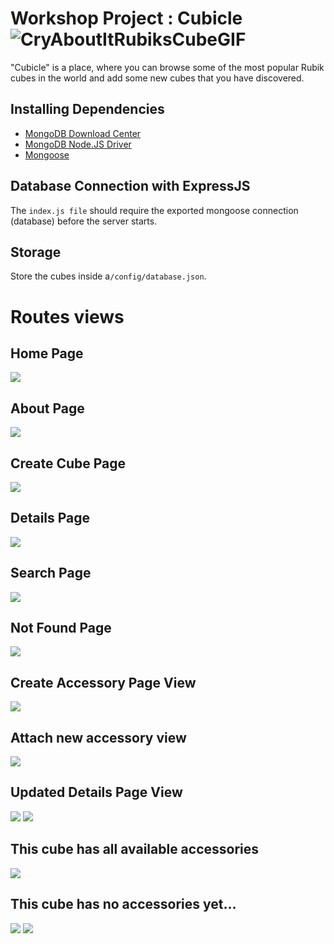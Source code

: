


# Workshop Project : Cubicle  ![CryAboutItRubiksCubeGIF](https://user-images.githubusercontent.com/106737347/215473675-dc45e64a-b079-472f-8956-53a64e28a4ea.gif)

"Cubicle" is a place, where you can browse some of the most popular Rubik cubes in the world and add some new cubes that you have discovered. 
## Installing Dependencies

 - [MongoDB Download Center](https://www.mongodb.com/download-center)
 - [MongoDB Node.JS Driver](https://www.npmjs.com/package/mongodb)
 - [Mongoose](https://www.npmjs.com/package/mongoose)

## Database Connection with ExpressJS

The `index.js file` should require the exported mongoose connection (database) before the server starts. 

## Storage

Store the cubes inside a`/config/database.json`.

# Routes views

## Home Page
![](/1.jpg)

## About Page
![](/2.jpg)

## Create Cube  Page
![](/3.jpg)

## Details Page
![](/4.jpg)

## Search Page
![](/5.jpg)

##  Not Found Page
![](/6.jpg)

## Create Accessory Page View
![](/7.jpg)

##  Attach new accessory view
![](/9.jpg)

## Updated Details Page View
![](/10.jpg)
![](/12.jpg)

## This cube has all available accessories 
![](/13.jpg)

## This cube has no accessories yet...
![](/14.jpg)
![](/8.jpg)








